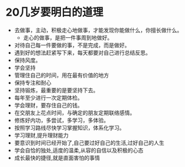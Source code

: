 # 20几岁要明白的道理
- 去做事，主动，积极走心地做事，才能发现你能做什么，你擅长做什么。
  - 走心的做事，是把一件事周到地做好。
- 对待自己每一件要做的事，不是完成，而是做好。
- 遇到好的想法赶紧写下来，每天都要对自己进行总结反思。
- 保持风度。
- 学会坚持
- 管理住自己的时间，用在最有价值的地方
- 保持专注和耐心
- 坚持锻炼，最重要的是要坚持下去。
- 每年至少进行一次定期体检。
- 学会理财，要存住自己的钱。
- 在交朋友上花点时间，与确定的朋友定期联络感情。
- 修炼好内功，多尝试，多学习，多体验。
- 按照学习路线尽快学习掌握知识，体系化学习。
- 学习理财,提升理财能力
- 要意识到时间已经开始了,自己要过好自己的生活,过好自己的人生
- 学会自恰的独处,适度的温柔,从容的自信以及积极的心态
- 成长最快的捷径,就是直面害怕的事情
